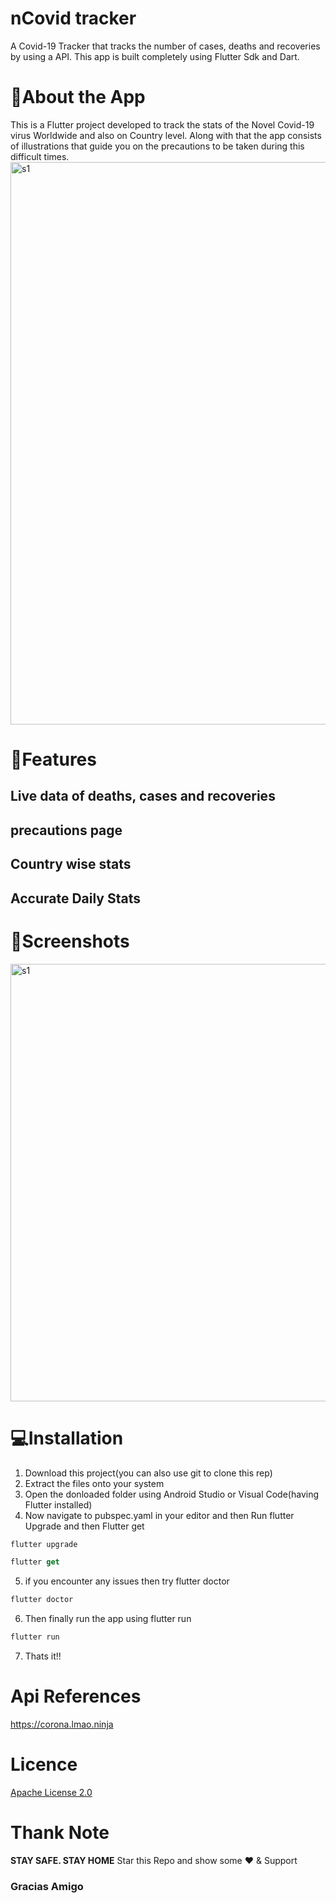 # nCovid tracker

A Covid-19 Tracker that tracks the number of cases, deaths and recoveries by using a API. This app is built completely using Flutter Sdk and Dart.

# 📜About the App

This is a Flutter project developed to track the stats of the Novel Covid-19 virus Worldwide and also on Country level. Along with that the app consists of illustrations that guide you on the precautions to be taken during this difficult times.
<img src="https://github.com/afrozshaikh25/ncovid19/blob/master/About01.png" alt="s1" width="900">

# 🚀Features
## Live data of deaths, cases and recoveries
## precautions page 
## Country wise stats 
## Accurate Daily Stats

# 📱Screenshots

<img src="https://github.com/afrozshaikh25/ncovid19/blob/master/sc01.png" alt="s1" width="700">

# 💻Installation

1) Download this project(you can also use git to clone this rep)
2) Extract the files onto your system
3) Open the donloaded folder using Android Studio or Visual Code(having Flutter installed)
4) Now navigate to pubspec.yaml in your editor and then Run flutter Upgrade and then Flutter get
```dart
flutter upgrade
```
```dart
flutter get
```
5) if you encounter any issues then try flutter doctor
```dart
flutter doctor
```
6) Then finally run the app using flutter run
```dart
flutter run
```
7) Thats it!! 

# Api References
https://corona.lmao.ninja

# Licence
<a href="https://github.com/afrozshaikh25/ncovid19/blob/master/LICENSE">Apache License 2.0</a>

# Thank Note
<b>STAY SAFE. STAY HOME</b>
Star this Repo and show some ❤️ & Support
### Gracias Amigo
